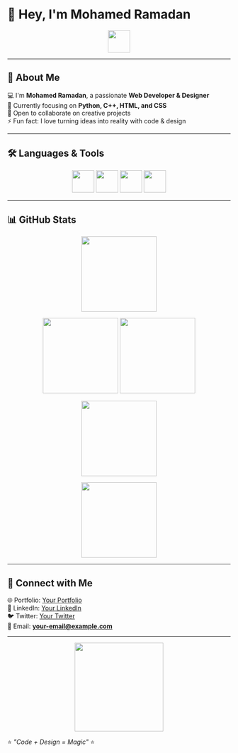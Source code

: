 # 👋 Hey, I'm Mohamed Ramadan  

<p align="center">
  <img src="https://media.giphy.com/media/hvRJCLFzcasrR4ia7z/giphy.gif" width="50px">
</p>

---

## 🚀 About Me  
💻 I'm **Mohamed Ramadan**, a passionate **Web Developer & Designer**  
🌱 Currently focusing on **Python, C++, HTML, and CSS**  
👯 Open to collaborate on creative projects  
⚡ Fun fact: I love turning ideas into reality with code & design  

---

## 🛠️ Languages & Tools  

<p align="center">
  <img src="https://cdn.jsdelivr.net/gh/devicons/devicon/icons/python/python-original.svg" width="50"/>
  <img src="https://cdn.jsdelivr.net/gh/devicons/devicon/icons/html5/html5-original.svg" width="50"/>
  <img src="https://cdn.jsdelivr.net/gh/devicons/devicon/icons/css3/css3-original.svg" width="50"/>
  <img src="https://cdn.jsdelivr.net/gh/devicons/devicon/icons/cplusplus/cplusplus-original.svg" width="50"/>
</p>

---

## 📊 GitHub Stats  

<p align="center">
  <!-- الإحصائيات العامة -->
  <img src="https://github-readme-stats.vercel.app/api?username=your-username&show_icons=true&theme=tokyonight" height="170"/>
</p>

<p align="center">
  <!-- اللغات في شكل دائرة -->
  <img src="https://github-profile-summary-cards.vercel.app/api/cards/repos-per-language?username=your-username&theme=tokyonight" height="170"/>
  <img src="https://github-profile-summary-cards.vercel.app/api/cards/most-commit-language?username=your-username&theme=tokyonight" height="170"/>
</p>

<p align="center">
  <!-- رسم بياني دايرك للغات -->
  <img src="https://github-readme-stats.vercel.app/api/top-langs/?username=your-username&langs_count=8&layout=pie&theme=tokyonight" height="170"/>
</p>

<p align="center">
  <!-- الستريك -->
  <img src="https://github-readme-streak-stats.herokuapp.com/?user=your-username&theme=tokyonight" height="170"/>
</p>

---

## 🔗 Connect with Me  

🌐 Portfolio: [Your Portfolio](https://your-portfolio-link.com)  
💼 LinkedIn: [Your LinkedIn](https://linkedin.com/in/your-link)  
🐦 Twitter: [Your Twitter](https://twitter.com/your-handle)  
📧 Email: **your-email@example.com**  

---

<p align="center">
  <img src="https://media.giphy.com/media/du3J3cXyzhj75IOgvA/giphy.gif" width="200"/>
</p>

⭐ *"Code + Design = Magic"* ⭐





